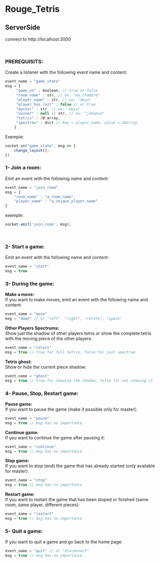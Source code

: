 # Rouge_Tetris

## ServerSide
connect to http://localhost:3000

</br>

### PREREQUISITS:
Create a listener with the following event name and content:
```javascript
event_name = "game_state"
msg = {
     "game_on" : boolean, // true or false
     "room_name" : str, // ex: "ma_chambre"
     "player_name" : str, // ex: "deya"
	 "player_has_lost" : false // or true
     "master" : str, // ex: "deya"
     "winner" : null || str, // ex: "johanna"
     "tetris" : 2D array,
     "spectres" : dict // key = player_name, value = 2Darray
    }
```
Exemple:
```javascript
socket.on("game_state", msg => {
	change_layout();
})
```

### 1- Join a room:
Emit an event with the following name and content:
```javascript
event_name = "join_room"
msg = {
	"room_name" : "a_room_name",
	"player_name" : "a_unique_player_name"
}
```
exemple:
```javascript
socket.emit('join_room', msg);
```
</br>

### 2- Start a game:
Emit an event with the following name and content:
```javascript
event_name = "start"
msg = true
```

### 3- During the game:
**Make a move:**</br>
If you want to make moves, emit an event with the following name and content:
```javascript
event_name = "move"
msg = "down" // or "left", "right", "rotate", "space"
```
**Other Players Spectrums:**</br>
Show just the shadow of other players tetris or show the complete tetris with the moving piece of the other players:
```javascript
event_name = "colors"
msg = true // true for full tetris, false for just spectrum
```
**Tetris ghost:**</br>
Show or hide the current piece shadow:
```javascript
event_name = "ghost"
msg = true // true for showing the shadow, false for not showing it
```

### 4- Pause, Stop, Restart game:
**Pause game:**</br>
If you want to pause the game (make it possible only for master):
```javascript
event_name = "pause"
msg = true // msg has no importance
```
**Continue game:**</br>
If you want to continue the game after pausing it:
```javascript
event_name = "continue"
msg = true // msg has no importance
```
**Stop game:**</br>
If you want to stop (end) the game that has already started (only available for master):
```javascript
event_name = "stop"
msg = true // msg has no importance
```
**Restart game:**</br>
If you want to restart the game that has been stoped or finished (same room, same player, different pieces):
```javascript
event_name = "restart"
msg = true // msg has no importance
```

### 5- Quit a game:
If you want to quit a game and go back to the home page:
```javascript
event_name = "quit" // or "disconnect"
msg = true // msg has no importance
```